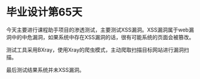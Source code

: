 # 毕业设计第65天

今天主要进行课程助手项目的渗透测试，主要测试XSS漏洞。XSS漏洞属于web漏洞中的中危漏洞，如果系统中存在XSS漏洞的话，很有可能系统的页面会被篡改。

测试工具采用BXray，使用Xray的爬虫模式，主动爬取扫描目标网站进行漏洞扫描。

最后测试结果系统并未XSS漏洞。